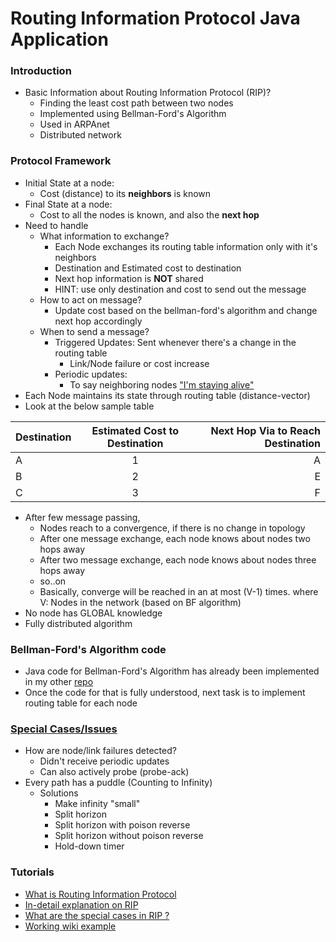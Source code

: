 # Routing Information Protocol Java Application

### Introduction

* Basic Information about Routing Information Protocol (RIP)? 
    * Finding the least cost path between two nodes
    * Implemented using Bellman-Ford's Algorithm
    * Used in ARPAnet
    * Distributed network
### Protocol Framework
* Initial State at a node: 
    * Cost (distance) to its **neighbors** is known
* Final State at a node: 
    * Cost to all the nodes is known, and also the **next hop**
* Need to handle
    * What information to exchange? 
        * Each Node exchanges its routing table information only with it's neighbors
        * Destination and Estimated cost to destination
        * Next hop information is **NOT** shared
        * HINT: use only destination and cost to send out the message
    * How to act on message? 
        * Update cost based on the bellman-ford's algorithm and change next hop accordingly
    * When to send a message?
        * Triggered Updates: Sent whenever there's a change in the routing table
            * Link/Node failure or cost increase
        * Periodic updates: 
            * To say neighboring nodes ["I'm staying alive"](https://www.youtube.com/watch?v=I_izvAbhExY)
* Each Node maintains its state through routing table (distance-vector)
* Look at the below sample table

| Destination        | Estimated Cost to Destination           | Next Hop Via to Reach Destination |
| ------------- |:-------------:| -----:|
| A     | 1 | A |
| B     | 2      |   E |
| C | 3      |    F |

* After few message passing, 
    * Nodes reach to a convergence, if there is no change in topology
    * After one message exchange, each node knows about nodes two hops away
    * After two message exchange, each node knows about nodes three hops away
    * so..on
    * Basically, converge will be reached in an at most (V-1) times. where V: Nodes in the network (based on BF algorithm)
* No node has GLOBAL knowledge
* Fully distributed algorithm

### Bellman-Ford's Algorithm code
* Java code for Bellman-Ford's Algorithm has already been implemented in my other [repo](https://github.com/ranjithkumarravikumar52/Shortest-path-algorithms)
* Once the code for that is fully understood, next task is to implement routing table for each node

### [Special Cases/Issues](https://www.youtube.com/watch?v=wDV0Nhs3_hE)
* How are node/link failures detected? 
    * Didn't receive periodic updates
    * Can also actively probe (probe-ack)
* Every path has a puddle (Counting to Infinity)
    * Solutions
        * Make infinity "small"
        * Split horizon
        * Split horizon with poison reverse
        * Split horizon without poison reverse
        * Hold-down timer
    
### Tutorials
* [What is Routing Information Protocol](https://www.youtube.com/watch?v=dmS1t2twFrI)
* [In-detail explanation on RIP](https://www.youtube.com/watch?v=-AyHRhaw4Ao)
* [What are the special cases in RIP ?](https://www.youtube.com/watch?v=wDV0Nhs3_hE)
* [Working wiki example](https://en.wikipedia.org/wiki/Distance-vector_routing_protocol)
